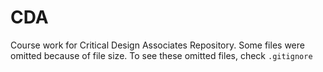# CDA
Course work for Critical Design Associates Repository. Some files were omitted because of file size. To see these omitted files, check `.gitignore`


